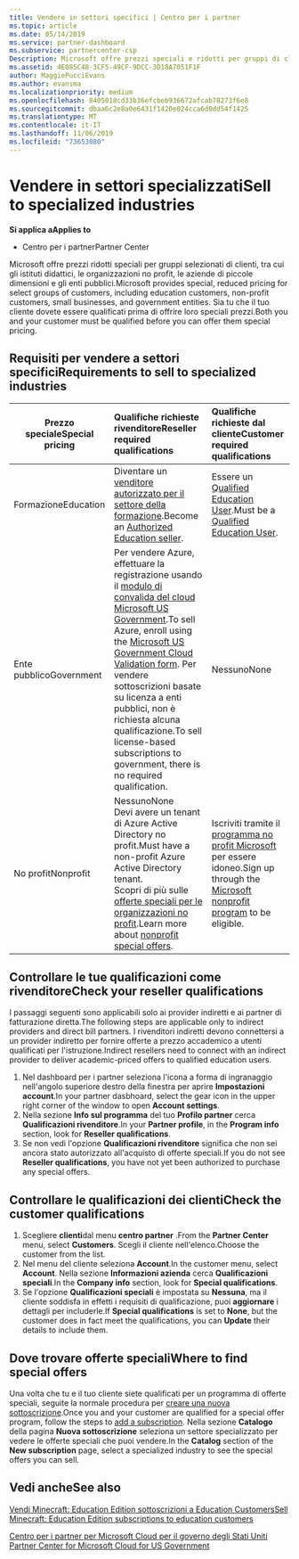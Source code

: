 ```yaml
---
title: Vendere in settori specifici | Centro per i partner
ms.topic: article
ms.date: 05/14/2019
ms.service: partner-dashboard
ms.subservice: partnercenter-csp
Description: Microsoft offre prezzi speciali e ridotti per gruppi di clienti selezionati, inclusi i clienti dell'istruzione, i clienti senza scopo di lucro e gli utenti governativi.
ms.assetid: 4E085C48-3CF5-49CF-9DCC-3D18A7051F1F
author: MaggiePucciEvans
ms.author: evansma
ms.localizationpriority: medium
ms.openlocfilehash: 8405018cd33b36efcbeb936672afcab78273f6e8
ms.sourcegitcommit: dbaa6c2e8a0e6431f1420e024cca6d0dd54f1425
ms.translationtype: MT
ms.contentlocale: it-IT
ms.lasthandoff: 11/06/2019
ms.locfileid: "73653080"
---
```

# <a name="sell-to-specialized-industries"></a><span data-ttu-id="721e2-103">Vendere in settori specializzati</span><span class="sxs-lookup"><span data-stu-id="721e2-103">Sell to specialized industries</span></span>

<span data-ttu-id="721e2-104">**Si applica a**</span><span class="sxs-lookup"><span data-stu-id="721e2-104">**Applies to**</span></span>

-  <span data-ttu-id="721e2-105">Centro per i partner</span><span class="sxs-lookup"><span data-stu-id="721e2-105">Partner Center</span></span>

<span data-ttu-id="721e2-106">Microsoft offre prezzi ridotti speciali per gruppi selezionati di clienti, tra cui gli istituti didattici, le organizzazioni no profit, le aziende di piccole dimensioni e gli enti pubblici.</span><span class="sxs-lookup"><span data-stu-id="721e2-106">Microsoft provides special, reduced pricing for select groups of customers, including education customers, non-profit customers, small businesses, and government entities.</span></span> <span data-ttu-id="721e2-107">Sia tu che il tuo cliente dovete essere qualificati prima di offrire loro speciali prezzi.</span><span class="sxs-lookup"><span data-stu-id="721e2-107">Both you and your customer must be qualified before you can offer them special pricing.</span></span> 

## <a name="requirements-to-sell-to-specialized-industries"></a><span data-ttu-id="721e2-108">Requisiti per vendere a settori specifici</span><span class="sxs-lookup"><span data-stu-id="721e2-108">Requirements to sell to specialized industries</span></span>

|<span data-ttu-id="721e2-109">**Prezzo speciale**</span><span class="sxs-lookup"><span data-stu-id="721e2-109">**Special pricing**</span></span>   |<span data-ttu-id="721e2-110">**Qualifiche richieste rivenditore**</span><span class="sxs-lookup"><span data-stu-id="721e2-110">**Reseller required qualifications**</span></span>   |<span data-ttu-id="721e2-111">**Qualifiche richieste dal cliente**</span><span class="sxs-lookup"><span data-stu-id="721e2-111">**Customer required qualifications**</span></span>   |
|----------------------------|:---------------------------------|:------------------------------------------|
|<span data-ttu-id="721e2-112">Formazione</span><span class="sxs-lookup"><span data-stu-id="721e2-112">Education</span></span>   |<span data-ttu-id="721e2-113">Diventare un [venditore autorizzato per il settore della formazione](https://www.mepn.com).</span><span class="sxs-lookup"><span data-stu-id="721e2-113">Become an [Authorized Education seller](https://www.mepn.com).</span></span>   | <span data-ttu-id="721e2-114">Essere un [Qualified Education User](https://www.microsoftvolumelicensing.com/DocumentSearch.aspx?Mode=3&DocumentTypeId=7).</span><span class="sxs-lookup"><span data-stu-id="721e2-114">Must be a [Qualified Education User](https://www.microsoftvolumelicensing.com/DocumentSearch.aspx?Mode=3&DocumentTypeId=7).</span></span>   |
|<span data-ttu-id="721e2-115">Ente pubblico</span><span class="sxs-lookup"><span data-stu-id="721e2-115">Government</span></span>   |<span data-ttu-id="721e2-116">Per vendere Azure, effettuare la registrazione usando il [modulo di convalida del cloud Microsoft US Government](https://azuregov.microsoft.com/csp).</span><span class="sxs-lookup"><span data-stu-id="721e2-116">To sell Azure, enroll using the [Microsoft US Government Cloud Validation form](https://azuregov.microsoft.com/csp).</span></span> <span data-ttu-id="721e2-117">Per vendere sottoscrizioni basate su licenza a enti pubblici, non è richiesta alcuna qualificazione.</span><span class="sxs-lookup"><span data-stu-id="721e2-117">To sell license-based subscriptions to government, there is no required qualification.</span></span>|   <span data-ttu-id="721e2-118">Nessuno</span><span class="sxs-lookup"><span data-stu-id="721e2-118">None</span></span>|
|<span data-ttu-id="721e2-119">No profit</span><span class="sxs-lookup"><span data-stu-id="721e2-119">Nonprofit</span></span>  |<span data-ttu-id="721e2-120">Nessuno</span><span class="sxs-lookup"><span data-stu-id="721e2-120">None</span></span><br><span data-ttu-id="721e2-121">Devi avere un tenant di Azure Active Directory no profit.</span><span class="sxs-lookup"><span data-stu-id="721e2-121">Must have a non-profit Azure Active Directory tenant.</span></span><br><span data-ttu-id="721e2-122">Scopri di più sulle [offerte speciali per le organizzazioni no profit](https://assetsprod.microsoft.com/mpn/nonprofit-skus-in-csp-faq.pdf).</span><span class="sxs-lookup"><span data-stu-id="721e2-122">Learn more about [nonprofit special offers](https://assetsprod.microsoft.com/mpn/nonprofit-skus-in-csp-faq.pdf).</span></span>   |<span data-ttu-id="721e2-123">Iscriviti tramite il [programma no profit Microsoft](https://nonprofit.microsoft.com/#/register) per essere idoneo.</span><span class="sxs-lookup"><span data-stu-id="721e2-123">Sign up through the [Microsoft nonprofit program](https://nonprofit.microsoft.com/#/register) to be eligible.</span></span>   |


## <a name="check-your-reseller-qualifications"></a><span data-ttu-id="721e2-124">Controllare le tue qualificazioni come rivenditore</span><span class="sxs-lookup"><span data-stu-id="721e2-124">Check your reseller qualifications</span></span>

<span data-ttu-id="721e2-125">I passaggi seguenti sono applicabili solo ai provider indiretti e ai partner di fatturazione diretta.</span><span class="sxs-lookup"><span data-stu-id="721e2-125">The following steps are applicable only to indirect providers and direct bill partners.</span></span> <span data-ttu-id="721e2-126">I rivenditori indiretti devono connettersi a un provider indiretto per fornire offerte a prezzo accademico a utenti qualificati per l'istruzione.</span><span class="sxs-lookup"><span data-stu-id="721e2-126">Indirect resellers need to connect with an indirect provider to deliver academic-priced offers to qualified education users.</span></span> 

1.  <span data-ttu-id="721e2-127">Nel dashboard per i partner seleziona l'icona a forma di ingranaggio nell'angolo superiore destro della finestra per aprire **Impostazioni account**.</span><span class="sxs-lookup"><span data-stu-id="721e2-127">In your partner dasbhoard, select the gear icon in the upper right corner of the window to open **Account settings**.</span></span>
2.  <span data-ttu-id="721e2-128">Nella sezione **Info sul programma** del tuo **Profilo partner** cerca **Qualificazioni rivenditore**.</span><span class="sxs-lookup"><span data-stu-id="721e2-128">In your **Partner profile**, in the **Program info** section, look for **Reseller qualifications**.</span></span>
3.  <span data-ttu-id="721e2-129">Se non vedi l'opzione **Qualificazioni rivenditore** significa che non sei ancora stato autorizzato all'acquisto di offerte speciali.</span><span class="sxs-lookup"><span data-stu-id="721e2-129">If you do not see **Reseller qualifications**, you have not yet been authorized to purchase any special offers.</span></span>

## <a name="check-the-customer-qualifications"></a><span data-ttu-id="721e2-130">Controllare le qualificazioni dei clienti</span><span class="sxs-lookup"><span data-stu-id="721e2-130">Check the customer qualifications</span></span>

1.  <span data-ttu-id="721e2-131">Scegliere **clienti**dal menu **centro partner** .</span><span class="sxs-lookup"><span data-stu-id="721e2-131">From the **Partner Center** menu, select **Customers**.</span></span> <span data-ttu-id="721e2-132">Scegli il cliente nell'elenco.</span><span class="sxs-lookup"><span data-stu-id="721e2-132">Choose the customer from the list.</span></span>
2.  <span data-ttu-id="721e2-133">Nel menu del cliente seleziona **Account**.</span><span class="sxs-lookup"><span data-stu-id="721e2-133">In the customer menu, select **Account**.</span></span> <span data-ttu-id="721e2-134">Nella sezione **Informazioni azienda** cerca **Qualificazioni speciali**.</span><span class="sxs-lookup"><span data-stu-id="721e2-134">In the **Company info** section, look for **Special qualifications**.</span></span>
3.  <span data-ttu-id="721e2-135">Se l'opzione **Qualificazioni speciali** è impostata su **Nessuna**, ma il cliente soddisfa in effetti i requisiti di qualificazione, puoi **aggiornare** i dettagli per includerle.</span><span class="sxs-lookup"><span data-stu-id="721e2-135">If **Special qualifications** is set to **None**, but the customer does in fact meet the qualifications, you can **Update** their details to include them.</span></span>

## <a name="where-to-find-special-offers"></a><span data-ttu-id="721e2-136">Dove trovare offerte speciali</span><span class="sxs-lookup"><span data-stu-id="721e2-136">Where to find special offers</span></span>

<span data-ttu-id="721e2-137">Una volta che tu e il tuo cliente siete qualificati per un programma di offerte speciali, seguite la normale procedura per [creare una nuova sottoscrizione](create-a-new-subscription.md).</span><span class="sxs-lookup"><span data-stu-id="721e2-137">Once you and your customer are qualified for a special offer program, follow the steps to [add a subscription](create-a-new-subscription.md).</span></span> <span data-ttu-id="721e2-138">Nella sezione **Catalogo** della pagina **Nuova sottoscrizione** seleziona un settore specializzato per vedere le offerte speciali che puoi vendere.</span><span class="sxs-lookup"><span data-stu-id="721e2-138">In the **Catalog** section of the **New subscription** page, select a specialized industry to see the special offers you can sell.</span></span>

## <a name="see-also"></a><span data-ttu-id="721e2-139">Vedi anche</span><span class="sxs-lookup"><span data-stu-id="721e2-139">See also</span></span>

[<span data-ttu-id="721e2-140">Vendi Minecraft: Education Edition sottoscrizioni a Education Customers</span><span class="sxs-lookup"><span data-stu-id="721e2-140">Sell Minecraft: Education Edition subscriptions to education customers</span></span>](minecraft-subscriptions.md)

[<span data-ttu-id="721e2-141">Centro per i partner per Microsoft Cloud per il governo degli Stati Uniti</span><span class="sxs-lookup"><span data-stu-id="721e2-141"> Partner Center for Microsoft Cloud for US Government</span></span>](partner-center-for-microsoft-us-govt-cloud.md)


 

 

 



